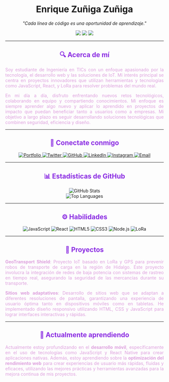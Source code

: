 <h1 align="center">
  <b>Enrique Zuñiga Zuñiga</b>
</h1>

<p align="center">
  <i>"Cada línea de código es una oportunidad de aprendizaje."</i>
</p>

<div align="center">
  <img src="https://img.shields.io/badge/-TICs%20Engineer-blueviolet?style=for-the-badge" />
  <img src="https://img.shields.io/badge/-IoT%20Developer-lightpurple?style=for-the-badge" />
  <img src="https://img.shields.io/badge/-Frontend%20Developer-purple?style=for-the-badge" />
</div>

---

<h2 align="center" style="color:#8A2BE2;">🔍 Acerca de mí</h2>

<p align="justify" style="color:#DDA0DD;">
Soy estudiante de Ingeniería en TICs con un enfoque apasionado por la tecnología, el desarrollo web y las soluciones de IoT. Mi interés principal se centra en proyectos innovadores que utilizan herramientas y tecnologías como JavaScript, React, y LoRa para resolver problemas del mundo real.
</p>

<p align="justify" style="color:#DDA0DD;">
En mi día a día, disfruto enfrentando nuevos retos tecnológicos, colaborando en equipo y compartiendo conocimientos. Mi enfoque es siempre aprender algo nuevo y aplicar lo aprendido en proyectos de impacto que puedan beneficiar tanto a usuarios como a empresas. Mi objetivo a largo plazo es seguir desarrollando soluciones tecnológicas que combinen seguridad, eficiencia y diseño.
</p>

---

<h2 align="center" style="color:#8A2BE2;">🔗 Conectate conmigo</h2>

<div align="center">
  <a href="https://zenriquezs.github.io/EnriqueZS/" target="_blank">
    <img src="https://img.shields.io/badge/Portfolio-%23DA70D6?style=for-the-badge&logo=google-chrome&logoColor=white" alt="Portfolio">
  </a>
  <a href="https://x.com/ZuigaZuigaEnri1" target="_blank">
    <img src="https://img.shields.io/badge/Twitter-%233D1451?style=for-the-badge&logo=twitter&logoColor=white" alt="Twitter">
  </a>
  <a href="https://github.com/zenriquezs" target="_blank">
    <img src="https://img.shields.io/badge/GitHub-%238A2BE2?style=for-the-badge&logo=github&logoColor=white" alt="GitHub">
  </a>
  <a href="https://www.linkedin.com/in/enrique-zu%C3%B1iga-zu%C3%B1iga-6118b82b0/" target="_blank">
    <img src="https://img.shields.io/badge/LinkedIn-%230967B9?style=for-the-badge&logo=linkedin&logoColor=white" alt="LinkedIn">
  </a>
  <a href="https://www.instagram.com/zsenrique.privvvv/?hl=es" target="_blank">
    <img src="https://img.shields.io/badge/Instagram-%23C71585?style=for-the-badge&logo=instagram&logoColor=white" alt="Instagram">
  </a>
  <a href="mailto:zenrizu@gmail.com" target="_blank">
    <img src="https://img.shields.io/badge/Email-%23FF69B4?style=for-the-badge&logo=gmail&logoColor=white" alt="Email">
  </a>
</div>

---

<h2 align="center" style="color:#8A2BE2;">📊 Estadísticas de GitHub</h2>

<div align="center">
  <img src="https://github-readme-stats.vercel.app/api?username=zenriquezs&show_icons=true&theme=material-palenight" alt="GitHub Stats" />
  <br>
  <img src="https://github-readme-stats.vercel.app/api/top-langs/?username=zenriquezs&layout=compact&theme=material-palenight" alt="Top Languages" />
</div>

---

<h2 align="center" style="color:#8A2BE2;">⚙️ Habilidades</h2>

<div align="center">
  <img src="https://img.shields.io/badge/JavaScript-%23F0DB4F?style=for-the-badge&logo=javascript&logoColor=black" alt="JavaScript">
  <img src="https://img.shields.io/badge/React-%2361DAFB?style=for-the-badge&logo=react&logoColor=black" alt="React">
  <img src="https://img.shields.io/badge/HTML5-%23E34F26?style=for-the-badge&logo=html5&logoColor=white" alt="HTML5">
  <img src="https://img.shields.io/badge/CSS3-%231572B6?style=for-the-badge&logo=css3&logoColor=white" alt="CSS3">
  <img src="https://img.shields.io/badge/Node.js-%23339933?style=for-the-badge&logo=node.js&logoColor=white" alt="Node.js">
  <img src="https://img.shields.io/badge/LoRa-%23FF6600?style=for-the-badge&logo=lora&logoColor=white" alt="LoRa">
</div>

---

<h2 align="center" style="color:#8A2BE2;">🚀 Proyectos</h2>

<p align="justify" style="color:#DDA0DD;">
<strong>GeoTransport Shield</strong>: Proyecto IoT basado en LoRa y GPS para prevenir robos de transporte de carga en la región de Hidalgo. Este proyecto involucra la integración de redes de baja potencia con sistemas de rastreo en tiempo real, asegurando la seguridad de las mercancías durante su transporte.
</p>

<p align="justify" style="color:#DDA0DD;">
<strong>Sitios web adaptativos</strong>: Desarrollo de sitios web que se adaptan a diferentes resoluciones de pantalla, garantizando una experiencia de usuario óptima tanto en dispositivos móviles como en tabletas. He implementado diseño responsivo utilizando HTML, CSS y JavaScript para lograr interfaces interactivas y rápidas.
</p>

---

<h2 align="center" style="color:#8A2BE2;">🌱 Actualmente aprendiendo</h2>

<p align="justify" style="color:#DDA0DD;">
Actualmente estoy profundizando en el <b>desarrollo móvil</b>, específicamente en el uso de tecnologías como JavaScript y React Native para crear aplicaciones nativas. Además, estoy aprendiendo sobre la <b>optimización del rendimiento web</b> para crear experiencias de usuario más rápidas, fluidas y eficaces, utilizando las mejores prácticas y herramientas avanzadas para la mejora continua de mis proyectos.
</p>

